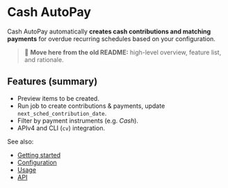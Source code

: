 # Cash AutoPay

Cash AutoPay automatically **creates cash contributions and matching payments** for overdue recurring schedules based on your configuration.

> 🔀 **Move here from the old README:** high-level overview, feature list, and rationale.

## Features (summary)
- Preview items to be created.
- Run job to create contributions & payments, update `next_sched_contribution_date`.
- Filter by payment instruments (e.g. *Cash*).
- APIv4 and CLI (`cv`) integration.

See also:
- [Getting started](getting-started.md)
- [Configuration](configuration.md)
- [Usage](usage.md)
- [API](api.md)
